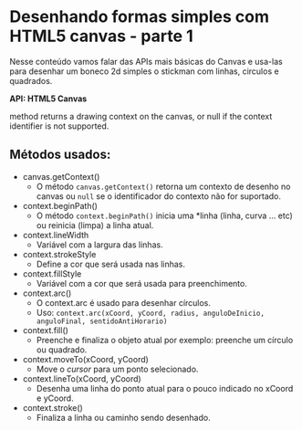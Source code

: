 # Desenhando formas simples com HTML5 canvas - parte 1

Nesse conteúdo vamos falar das APIs mais básicas do Canvas e usa-las para desenhar um boneco 2d simples o stickman com linhas, circulos e quadrados.

**API: HTML5 Canvas**

method returns a drawing context on the canvas, or null if the context identifier is not supported.

## Métodos usados:

- canvas.getContext()
  - O método `canvas.getContext()` retorna um contexto de desenho no canvas ou ``null`` se o identificador do contexto não for suportado.
- context.beginPath()
  - O método `context.beginPath()` inicia uma *linha (linha, curva ... etc) ou reinicia (limpa) a linha atual.
- context.lineWidth
  - Variável com a largura das linhas.
- context.strokeStyle 
  - Define a cor que será usada nas linhas.
- context.fillStyle
  - Variável com a cor que será usada para preenchimento.
- context.arc()
  - O context.arc é usado para desenhar círculos.
  - Uso: `context.arc(xCoord, yCoord, radius, anguloDeInicio, anguloFinal, sentidoAntiHorario)`
- context.fill()
  - Preenche e finaliza o objeto atual por exemplo: preenche um círculo ou quadrado.
- context.moveTo(xCoord, yCoord)
  - Move o *cursor* para um ponto selecionado.
- context.lineTo(xCoord, yCoord)
  - Desenha uma linha do ponto atual para o pouco indicado no xCoord e yCoord.
- context.stroke()
  - Finaliza a linha ou caminho sendo desenhado.
  

